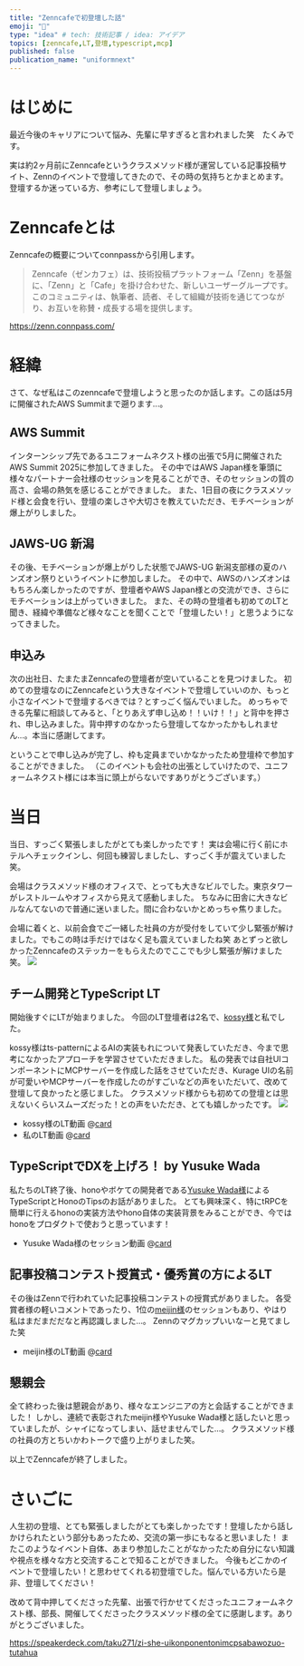 ```yaml
---
title: "Zenncafeで初登壇した話"
emoji: "🦔"
type: "idea" # tech: 技術記事 / idea: アイデア
topics: [zenncafe,LT,登壇,typescript,mcp]
published: false
publication_name: "uniformnext"
---
```

# はじめに
最近今後のキャリアについて悩み、先輩に早すぎると言われました笑　たくみです。

実は約2ヶ月前にZenncafeというクラスメソッド様が運営している記事投稿サイト、Zennのイベントで登壇してきたので、その時の気持ちとかまとめます。
登壇するか迷っている方、参考にして登壇しましょう。

# Zenncafeとは
Zenncafeの概要についてconnpassから引用します。
> Zenncafe（ゼンカフェ）は、技術投稿プラットフォーム「Zenn」を基盤に、「Zenn」と「Cafe」を掛け合わせた、新しいユーザーグループです。このコミュニティは、執筆者、読者、そして組織が技術を通じてつながり、お互いを称賛・成長する場を提供します。

https://zenn.connpass.com/

# 経緯
さて、なぜ私はこのzenncafeで登壇しようと思ったのか話します。この話は5月に開催されたAWS Summitまで遡ります...。
## AWS Summit
インターンシップ先であるユニフォームネクスト様の出張で5月に開催されたAWS Summit 2025に参加してきました。
その中ではAWS Japan様を筆頭に様々なパートナー会社様のセッションを見ることができ、そのセッションの質の高さ、会場の熱気を感じることができました。
また、1日目の夜にクラスメソッド様と会食を行い、登壇の楽しさや大切さを教えていただき、モチベーションが爆上がりしました。

## JAWS-UG 新潟
その後、モチベーションが爆上がりした状態でJAWS-UG 新潟支部様の夏のハンズオン祭りというイベントに参加しました。
その中で、AWSのハンズオンはもちろん楽しかったのですが、登壇者やAWS Japan様との交流ができ、さらにモチベーションは上がっていきました。
また、その時の登壇者も初めてのLTと聞き、経緯や準備など様々なことを聞くことで「登壇したい！」と思うようになってきました。

## 申込み
次の出社日、たまたまZenncafeの登壇者が空いていることを見つけました。
初めての登壇なのにZenncafeという大きなイベントで登壇していいのか、もっと小さなイベントで登壇するべきでは？とすっごく悩んでいました。
めっちゃできる先輩に相談してみると、「とりあえず申し込め！！いけ！！」と背中を押され、申し込みました。背中押すのなかったら登壇してなかったかもしれません...。本当に感謝してます。

ということで申し込みが完了し、枠も定員までいかなかったため登壇枠で参加することができました。
（このイベントも会社の出張としていけたので、ユニフォームネクスト様には本当に頭上がらないですありがとうございます。）

# 当日
当日、すっごく緊張しましたがとても楽しかったです！
実は会場に行く前にホテルへチェックインし、何回も練習しましたし、すっごく手が震えていました笑。

会場はクラスメソッド様のオフィスで、とっても大きなビルでした。東京タワーがレストルームやオフィスから見えて感動しました。
ちなみに田舎に大きなビルなんてないので普通に迷いました。間に合わないかとめっちゃ焦りました。

会場に着くと、以前会食でご一緒した社員の方が受付をしていて少し緊張が解けました。でもこの時は手だけではなく足も震えていましたね笑
あとずっと欲しかったZenncafeのステッカーをもらえたのでここでも少し緊張が解けました笑。
![](/images/zenncafe-speaking/zenncafe.jpeg)

## チーム開発とTypeScript LT
開始後すぐにLTが始まりました。
今回のLT登壇者は2名で、[kossy様](https://zenn.dev/itsukinuko)と私でした。

kossy様はts-patternによるAIの実装もれについて発表していただき、今まで思考になかったアプローチを学習させていただきました。
私の発表では自社UIコンポーネントにMCPサーバーを作成した話をさせていただき、Kurage UIの名前が可愛いやMCPサーバーを作成したのがすごいなどの声をいただいて、改めて登壇して良かったと感じました。
クラスメソッド様からも初めての登壇とは思えないくらいスムーズだった！との声をいただき、とても嬉しかったです。
![](/images/zenncafe-speaking/speakinig.jpeg)
* kossy様のLT動画
@[card](https://www.youtube.com/watch?v=0KOvMZw79-E)
* 私のLT動画
@[card](https://www.youtube.com/watch?v=m1Y1QhJUN2k)

## TypeScriptでDXを上げろ！ by Yusuke Wada
私たちのLT終了後、honoやボケての開発者である[Yusuke Wada様](https://x.com/yusukebe)によるTypeScriptとHonoのTipsのお話がありました。
とても興味深く、特にtRPCを簡単に行えるhonoの実装方法やhono自体の実装背景をみることができ、今ではhonoをプロダクトで使おうと思っています！
* Yusuke Wada様のセッション動画
@[card](https://www.youtube.com/watch?v=5JAO5XjKiAE)

## 	記事投稿コンテスト授賞式・優秀賞の方によるLT
その後はZennで行われていた記事投稿コンテストの授賞式がありました。
各受賞者様の軽いコメントであったり、1位の[meijin様](https://zenn.dev/meijin)のセッションもあり、やはり私はまだまだだなと再認識しました...。
Zennのマグカップいいなーと見てました笑
* meijin様のLT動画
@[card](https://www.youtube.com/watch?v=gRz3W8uGnaQ)

## 懇親会
全て終わった後は懇親会があり、様々なエンジニアの方と会話することができました！
しかし、連続で表彰されたmeijin様やYusuke Wada様と話したいと思っていましたが、シャイになってしまい、話せませんでした...。
クラスメソッド様の社員の方とちいかわトークで盛り上がりました笑。

以上でZenncafeが終了しました。

# さいごに
人生初の登壇、とても緊張しましたがとても楽しかったです！登壇したから話しかけられたという部分もあったため、交流の第一歩にもなると思いました！
またこのようなイベント自体、あまり参加したことがなかったため自分にない知識や視点を様々な方と交流することで知ることができました。
今後もどこかのイベントで登壇したい！と思わせてくれる初登壇でした。悩んでいる方いたら是非、登壇してください！

改めて背中押してくださった先輩、出張で行かせてくださったユニフォームネクスト様、部長、開催してくださったクラスメソッド様の全てに感謝します。ありがとうございました。

https://speakerdeck.com/taku271/zi-she-uikonponentonimcpsabawozuo-tutahua
